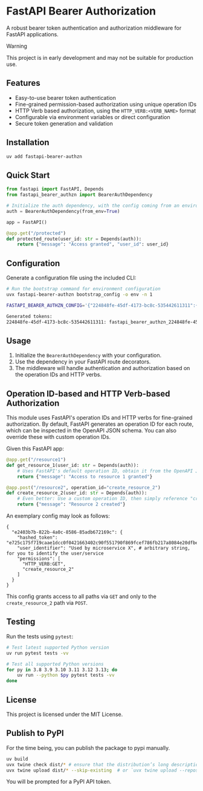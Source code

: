 # FastAPI Bearer Authorization

A robust bearer token authentication and authorization middleware for FastAPI applications.

> [!WARNING]  
> This project is in early development and may not be suitable for production use.

## Features

- Easy-to-use bearer token authentication
- Fine-grained permission-based authorization using unique operation IDs
- HTTP Verb based authorization, using the `HTTP_VERB:<VERB_NAME>` format
- Configurable via environment variables or direct configuration
- Secure token generation and validation

## Installation

```bash
uv add fastapi-bearer-authzn
```

## Quick Start

```python
from fastapi import FastAPI, Depends
from fastapi_bearer_authzn import BearerAuthDependency

# Initialize the auth dependency, with the config coming from an environment variable
auth = BearerAuthDependency(from_env=True)

app = FastAPI()

@app.get("/protected")
def protected_route(user_id: str = Depends(auth)):
    return {"message": "Access granted", "user_id": user_id}
```

## Configuration

Generate a configuration file using the included CLI:

```bash
# Run the bootstrap command for environment configuration
uvx fastapi-bearer-authzn bootstrap_config -o env -n 1

FASTAPI_BEARER_AUTHZN_CONFIG='{"224848fe-45df-4173-bc8c-535442611311":{"hashed_token":"ec274bd79a868d17884897455fbbb29c65f3ca076a58c3de8b2121f407a5184518013c7b38cebbffe00c4aabfa03d3dbbbc5df1ddbd206aa94936930c14e3706","user_identifier":"user_a3e7a662-764d-4afe-b84d-98bc10efccbe@example.com","permissions":["*"]}}'

Generated tokens:
224848fe-45df-4173-bc8c-535442611311: fastapi_bearer_authzn_224848fe-45df-4173-bc8c-535442611311_JZy73nSZdvtLYIO1C0o1Rv3dyemqpEeG0eGE_AIqwxs
```

## Usage

1. Initialize the `BearerAuthDependency` with your configuration.
2. Use the dependency in your FastAPI route decorators.
3. The middleware will handle authentication and authorization based on the operation IDs and HTTP verbs.

## Operation ID-based and HTTP Verb-based Authorization

This module uses FastAPI's operation IDs and HTTP verbs for fine-grained authorization. By default, FastAPI generates an operation ID for each route, which can be inspected in the OpenAPI JSON schema. You can also override these with custom operation IDs.

Given this FastAPI app:

```python
@app.get("/resource1")
def get_resource_1(user_id: str = Depends(auth)):
    # Uses FastAPI's default operation ID, obtain it from the OpenAPI JSON schema, and use it in the config
    return {"message": "Access to resource 1 granted"}

@app.post("/resource2", operation_id="create_resource_2")
def create_resource_2(user_id: str = Depends(auth)):
    # Even better: Use a custom operation ID, then simply reference "create_resource_2" in the config to grant access to this route
    return {"message": "Resource 2 created"}
```

An exemplary config may look as follows:

```jsonc
{
  "e2403b7b-822b-4a0c-8586-85adb672169c": {
    "hashed_token": "e725c175f719caae1dcc0f0421663402c90f551790f869fcef786fb217a8084e20dfbef7ac47309926919a659da9db4f0cb1062dec578bc907bc18991bbb390f",
    "user_identifier": "Used by microservice X", # arbitrary string, for you to identify the user/service
    "permissions": [
      "HTTP_VERB:GET",
      "create_resource_2"
    ]
  }
}
```

This config grants access to all paths via `GET` and only to the `create_resource_2` path via `POST`.

## Testing

Run the tests using `pytest`:

```bash
# Test latest supported Python version
uv run pytest tests -vv

# Test all supported Python versions
for py in 3.8 3.9 3.10 3.11 3.12 3.13; do
    uv run --python $py pytest tests -vv 
done
```

## License

This project is licensed under the MIT License.

## Publish to PyPI

For the time being, you can publish the package to pypi manually.

```bash
uv build
uvx twine check dist/* # ensure that the distribution’s long description will render correctly on PyPI
uvx twine upload dist/* --skip-existing  # or `uvx twine upload --repository testpypi dist/* --skip-existing` for testpypi
```

You will be prompted for a PyPI API token.
